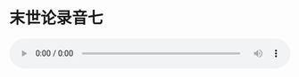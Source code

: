 # 末世论录音七

<audio style="width: 100%;" preload="false" controls controlslist="nodownload"><source src="//file.simai.life/audio/mp3/old/27428.mp3" type="audio/mpeg">Your browser does not support the audio element.</audio>


